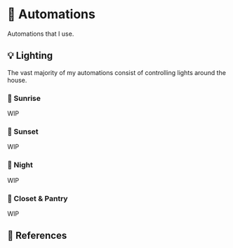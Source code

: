 # :robot: Automations

Automations that I use.

## :bulb: Lighting

The vast majority of my automations consist of controlling lights around the house.

### :sunrise: Sunrise

WIP

### :sunrise_over_mountains: Sunset

WIP

### :crescent_moon: Night

WIP

### :door: Closet & Pantry

WIP

## :link: References
